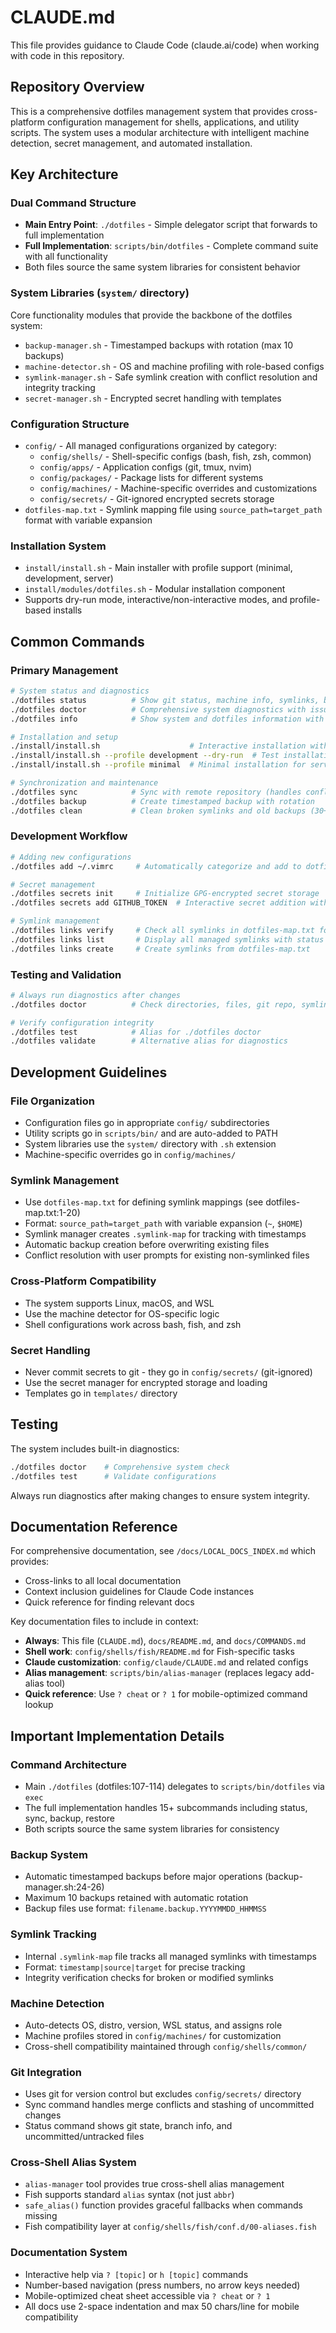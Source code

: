 # CLAUDE.md

This file provides guidance to Claude Code (claude.ai/code) when working with code in this repository.

## Repository Overview

This is a comprehensive dotfiles management system that provides cross-platform configuration management for shells, applications, and utility scripts. The system uses a modular architecture with intelligent machine detection, secret management, and automated installation.

## Key Architecture

### Dual Command Structure
- **Main Entry Point**: `./dotfiles` - Simple delegator script that forwards to full implementation
- **Full Implementation**: `scripts/bin/dotfiles` - Complete command suite with all functionality
- Both files source the same system libraries for consistent behavior

### System Libraries (`system/` directory)
Core functionality modules that provide the backbone of the dotfiles system:
- `backup-manager.sh` - Timestamped backups with rotation (max 10 backups)
- `machine-detector.sh` - OS and machine profiling with role-based configs
- `symlink-manager.sh` - Safe symlink creation with conflict resolution and integrity tracking
- `secret-manager.sh` - Encrypted secret handling with templates

### Configuration Structure
- `config/` - All managed configurations organized by category:
  - `config/shells/` - Shell-specific configs (bash, fish, zsh, common)
  - `config/apps/` - Application configs (git, tmux, nvim)
  - `config/packages/` - Package lists for different systems
  - `config/machines/` - Machine-specific overrides and customizations
  - `config/secrets/` - Git-ignored encrypted secrets storage
- `dotfiles-map.txt` - Symlink mapping file using `source_path=target_path` format with variable expansion

### Installation System
- `install/install.sh` - Main installer with profile support (minimal, development, server)
- `install/modules/dotfiles.sh` - Modular installation component
- Supports dry-run mode, interactive/non-interactive modes, and profile-based installs

## Common Commands

### Primary Management
```bash
# System status and diagnostics
./dotfiles status          # Show git status, machine info, symlinks, backups
./dotfiles doctor          # Comprehensive system diagnostics with issue detection
./dotfiles info            # Show system and dotfiles information with git details

# Installation and setup
./install/install.sh                    # Interactive installation with profile selection
./install/install.sh --profile development --dry-run  # Test installation without changes
./install/install.sh --profile minimal  # Minimal installation for servers

# Synchronization and maintenance
./dotfiles sync            # Sync with remote repository (handles conflicts)
./dotfiles backup          # Create timestamped backup with rotation
./dotfiles clean           # Clean broken symlinks and old backups (30+ days)
```

### Development Workflow
```bash
# Adding new configurations
./dotfiles add ~/.vimrc     # Automatically categorize and add to dotfiles-map.txt

# Secret management
./dotfiles secrets init     # Initialize GPG-encrypted secret storage
./dotfiles secrets add GITHUB_TOKEN  # Interactive secret addition with encryption

# Symlink management  
./dotfiles links verify     # Check all symlinks in dotfiles-map.txt for integrity
./dotfiles links list       # Display all managed symlinks with status
./dotfiles links create     # Create symlinks from dotfiles-map.txt
```

### Testing and Validation
```bash
# Always run diagnostics after changes
./dotfiles doctor          # Check directories, files, git repo, symlinks, PATH, dependencies

# Verify configuration integrity
./dotfiles test            # Alias for ./dotfiles doctor
./dotfiles validate        # Alternative alias for diagnostics
```

## Development Guidelines

### File Organization
- Configuration files go in appropriate `config/` subdirectories
- Utility scripts go in `scripts/bin/` and are auto-added to PATH
- System libraries use the `system/` directory with `.sh` extension
- Machine-specific overrides go in `config/machines/`

### Symlink Management
- Use `dotfiles-map.txt` for defining symlink mappings (see dotfiles-map.txt:1-20)
- Format: `source_path=target_path` with variable expansion (`~`, `$HOME`)
- Symlink manager creates `.symlink-map` for tracking with timestamps
- Automatic backup creation before overwriting existing files
- Conflict resolution with user prompts for existing non-symlinked files

### Cross-Platform Compatibility
- The system supports Linux, macOS, and WSL
- Use the machine detector for OS-specific logic
- Shell configurations work across bash, fish, and zsh

### Secret Handling
- Never commit secrets to git - they go in `config/secrets/` (git-ignored)
- Use the secret manager for encrypted storage and loading
- Templates go in `templates/` directory

## Testing

The system includes built-in diagnostics:
```bash
./dotfiles doctor    # Comprehensive system check
./dotfiles test      # Validate configurations
```

Always run diagnostics after making changes to ensure system integrity.

## Documentation Reference

For comprehensive documentation, see `/docs/LOCAL_DOCS_INDEX.md` which provides:
- Cross-links to all local documentation
- Context inclusion guidelines for Claude Code instances  
- Quick reference for finding relevant docs

Key documentation files to include in context:
- **Always**: This file (`CLAUDE.md`), `docs/README.md`, and `docs/COMMANDS.md`
- **Shell work**: `config/shells/fish/README.md` for Fish-specific tasks
- **Claude customization**: `config/claude/CLAUDE.md` and related configs
- **Alias management**: `scripts/bin/alias-manager` (replaces legacy add-alias tool)
- **Quick reference**: Use `? cheat` or `? 1` for mobile-optimized command lookup

## Important Implementation Details

### Command Architecture
- Main `./dotfiles` (dotfiles:107-114) delegates to `scripts/bin/dotfiles` via `exec`
- The full implementation handles 15+ subcommands including status, sync, backup, restore
- Both scripts source the same system libraries for consistency

### Backup System
- Automatic timestamped backups before major operations (backup-manager.sh:24-26)
- Maximum 10 backups retained with automatic rotation
- Backup files use format: `filename.backup.YYYYMMDD_HHMMSS`

### Symlink Tracking
- Internal `.symlink-map` file tracks all managed symlinks with timestamps
- Format: `timestamp|source|target` for precise tracking
- Integrity verification checks for broken or modified symlinks

### Machine Detection
- Auto-detects OS, distro, version, WSL status, and assigns role
- Machine profiles stored in `config/machines/` for customization
- Cross-shell compatibility maintained through `config/shells/common/`

### Git Integration
- Uses git for version control but excludes `config/secrets/` directory
- Sync command handles merge conflicts and stashing of uncommitted changes
- Status command shows git state, branch info, and uncommitted/untracked files

### Cross-Shell Alias System
- `alias-manager` tool provides true cross-shell alias management
- Fish supports standard `alias` syntax (not just `abbr`)
- `safe_alias()` function provides graceful fallbacks when commands missing
- Fish compatibility layer at `config/shells/fish/conf.d/00-aliases.fish`

### Documentation System
- Interactive help via `? [topic]` or `h [topic]` commands
- Number-based navigation (press numbers, no arrow keys needed)
- Mobile-optimized cheat sheet accessible via `? cheat` or `? 1`
- All docs use 2-space indentation and max 50 chars/line for mobile compatibility